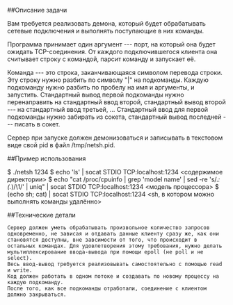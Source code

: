 ##Описание задачи

Вам требуется реализовать демона, который будет обрабатывать сетевые подключения и выполнять поступающие в них команды.

Программа принимает один аргумент --- порт, на который она будет ожидать TCP-соединения. От каждого подключившегося клиента она считывает строку с командой, парсит команду и запускает её.

Команда --- это строка, заканчивающаяся символом перевода строки. Эту строку нужно разбить по символу "|" на подкоманды. Каждую подкоманду нужно разбить по пробелу на имя и аргументы, и запустить. Стандартный вывод первой подкоманды нужно перенаправить на стандартный ввод второй, стандартный вывод второй --- на стандартный ввод третьей, ... Стандартный ввод для первой подкоманды нужно забирать из сокета, стандартный вывод последней --- писать в сокет.

Сервер при запуске должен демонизоваться и записывать в текстовом виде свой pid в файл /tmp/netsh.pid.


##Пример использования

$ ./netsh 1234
$ echo 'ls' | socat STDIO TCP:localhost:1234
<содержимое директории>
$ echo "cat /proc/cpuinfo | grep 'model name' | sed -re 's/.*: (.*)/\1/' | uniq" | socat STDIO TCP:localhost:1234
<модель процессора>
$ (echo sh; cat) | socat STDIO TCP:localhost:1234
<sh, в котором можно выполнять команды удалённо>

##Технические детали

    Сервер должен уметь обрабатывать произвольное количество запросов одновременно, не зависая и отдавать данные клиенту сразу же, как они становятся доступны, вне завсимости от того, что происходит в остальных командах. Для удовлетворения этому требования, нужно делать мультиплексирование ввода-вывода при помощи epoll (не poll и не select).
    Весь ввод-вывод требуется реализовывать самостоятельно с помощью read и write.
    Код должен работать в одном потоке и создавать по новому процессу на каждую подкоманду.
    После того, как все подкоманды отработали, соединение с клиентом должно закрываться.
